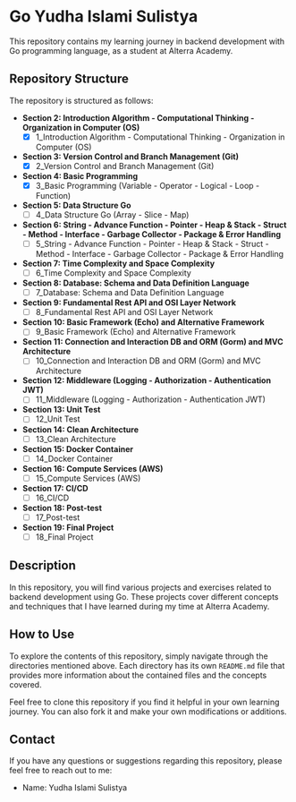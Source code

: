 # Go Yudha Islami Sulistya

This repository contains my learning journey in backend development with Go programming language, as a student at Alterra Academy.

## Repository Structure

The repository is structured as follows:

- **Section 2: Introduction Algorithm - Computational Thinking - Organization in Computer (OS)**
  - [x] 1_Introduction Algorithm - Computational Thinking - Organization in Computer (OS)

- **Section 3: Version Control and Branch Management (Git)**
  - [x] 2_Version Control and Branch Management (Git)

- **Section 4: Basic Programming**
  - [x] 3_Basic Programming (Variable - Operator - Logical - Loop - Function)

- **Section 5: Data Structure Go**
  - [ ] 4_Data Structure Go (Array - Slice - Map)

- **Section 6: String - Advance Function - Pointer - Heap & Stack - Struct - Method - Interface - Garbage Collector - Package & Error Handling**
  - [ ] 5_String - Advance Function - Pointer - Heap & Stack - Struct - Method - Interface - Garbage Collector - Package & Error Handling

- **Section 7: Time Complexity and Space Complexity**
  - [ ] 6_Time Complexity and Space Complexity

- **Section 8: Database: Schema and Data Definition Language**
  - [ ] 7_Database: Schema and Data Definition Language

- **Section 9: Fundamental Rest API and OSI Layer Network**
  - [ ] 8_Fundamental Rest API and OSI Layer Network

- **Section 10: Basic Framework (Echo) and Alternative Framework**
  - [ ] 9_Basic Framework (Echo) and Alternative Framework

- **Section 11: Connection and Interaction DB and ORM (Gorm) and MVC Architecture**
  - [ ] 10_Connection and Interaction DB and ORM (Gorm) and MVC Architecture

- **Section 12: Middleware (Logging - Authorization - Authentication JWT)**
  - [ ] 11_Middleware (Logging - Authorization - Authentication JWT)

- **Section 13: Unit Test**
  - [ ] 12_Unit Test

- **Section 14: Clean Architecture**
  - [ ] 13_Clean Architecture

- **Section 15: Docker Container**
  - [ ] 14_Docker Container

- **Section 16: Compute Services (AWS)**
  - [ ] 15_Compute Services (AWS)

- **Section 17: CI/CD**
  - [ ] 16_CI/CD

- **Section 18: Post-test**
  - [ ] 17_Post-test

- **Section 19: Final Project**
  - [ ] 18_Final Project

## Description

In this repository, you will find various projects and exercises related to backend development using Go. These projects cover different concepts and techniques that I have learned during my time at Alterra Academy.

## How to Use

To explore the contents of this repository, simply navigate through the directories mentioned above. Each directory has its own `README.md` file that provides more information about the contained files and the concepts covered.

Feel free to clone this repository if you find it helpful in your own learning journey. You can also fork it and make your own modifications or additions.

## Contact

If you have any questions or suggestions regarding this repository, please feel free to reach out to me:

- Name: Yudha Islami Sulistya
